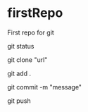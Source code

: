 # firstRepo
First repo for git

git status

git clone "url"

git add . 

git commit -m "message"

git push
